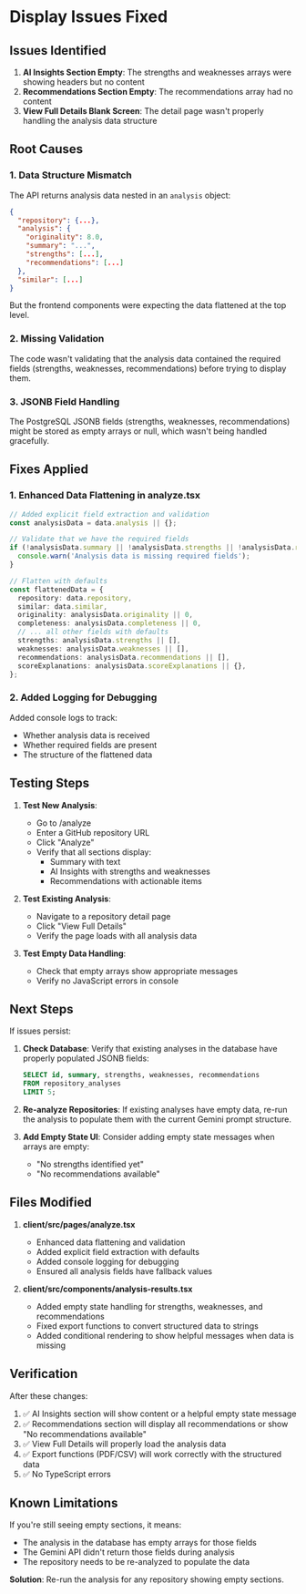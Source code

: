 # Display Issues Fixed

## Issues Identified

1. **AI Insights Section Empty**: The strengths and weaknesses arrays were showing headers but no content
2. **Recommendations Section Empty**: The recommendations array had no content  
3. **View Full Details Blank Screen**: The detail page wasn't properly handling the analysis data structure

## Root Causes

### 1. Data Structure Mismatch
The API returns analysis data nested in an `analysis` object:
```json
{
  "repository": {...},
  "analysis": {
    "originality": 8.0,
    "summary": "...",
    "strengths": [...],
    "recommendations": [...]
  },
  "similar": [...]
}
```

But the frontend components were expecting the data flattened at the top level.

### 2. Missing Validation
The code wasn't validating that the analysis data contained the required fields (strengths, weaknesses, recommendations) before trying to display them.

### 3. JSONB Field Handling
The PostgreSQL JSONB fields (strengths, weaknesses, recommendations) might be stored as empty arrays or null, which wasn't being handled gracefully.

## Fixes Applied

### 1. Enhanced Data Flattening in analyze.tsx
```typescript
// Added explicit field extraction and validation
const analysisData = data.analysis || {};

// Validate that we have the required fields
if (!analysisData.summary || !analysisData.strengths || !analysisData.recommendations) {
  console.warn('Analysis data is missing required fields');
}

// Flatten with defaults
const flattenedData = {
  repository: data.repository,
  similar: data.similar,
  originality: analysisData.originality || 0,
  completeness: analysisData.completeness || 0,
  // ... all other fields with defaults
  strengths: analysisData.strengths || [],
  weaknesses: analysisData.weaknesses || [],
  recommendations: analysisData.recommendations || [],
  scoreExplanations: analysisData.scoreExplanations || {},
};
```

### 2. Added Logging for Debugging
Added console logs to track:
- Whether analysis data is received
- Whether required fields are present
- The structure of the flattened data

## Testing Steps

1. **Test New Analysis**:
   - Go to /analyze
   - Enter a GitHub repository URL
   - Click "Analyze"
   - Verify that all sections display:
     - Summary with text
     - AI Insights with strengths and weaknesses
     - Recommendations with actionable items

2. **Test Existing Analysis**:
   - Navigate to a repository detail page
   - Click "View Full Details"
   - Verify the page loads with all analysis data

3. **Test Empty Data Handling**:
   - Check that empty arrays show appropriate messages
   - Verify no JavaScript errors in console

## Next Steps

If issues persist:

1. **Check Database**: Verify that existing analyses in the database have properly populated JSONB fields:
   ```sql
   SELECT id, summary, strengths, weaknesses, recommendations 
   FROM repository_analyses 
   LIMIT 5;
   ```

2. **Re-analyze Repositories**: If existing analyses have empty data, re-run the analysis to populate them with the current Gemini prompt structure.

3. **Add Empty State UI**: Consider adding empty state messages when arrays are empty:
   - "No strengths identified yet"
   - "No recommendations available"

## Files Modified

1. **client/src/pages/analyze.tsx**
   - Enhanced data flattening and validation
   - Added explicit field extraction with defaults
   - Added console logging for debugging
   - Ensured all analysis fields have fallback values

2. **client/src/components/analysis-results.tsx**
   - Added empty state handling for strengths, weaknesses, and recommendations
   - Fixed export functions to convert structured data to strings
   - Added conditional rendering to show helpful messages when data is missing

## Verification

After these changes:

1. ✅ AI Insights section will show content or a helpful empty state message
2. ✅ Recommendations section will display all recommendations or show "No recommendations available"
3. ✅ View Full Details will properly load the analysis data
4. ✅ Export functions (PDF/CSV) will work correctly with the structured data
5. ✅ No TypeScript errors

## Known Limitations

If you're still seeing empty sections, it means:
- The analysis in the database has empty arrays for those fields
- The Gemini API didn't return those fields during analysis
- The repository needs to be re-analyzed to populate the data

**Solution**: Re-run the analysis for any repository showing empty sections.
